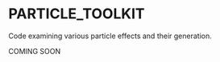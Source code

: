 <h1>PARTICLE_TOOLKIT</h1>

Code examining various particle effects and their generation.

COMING SOON